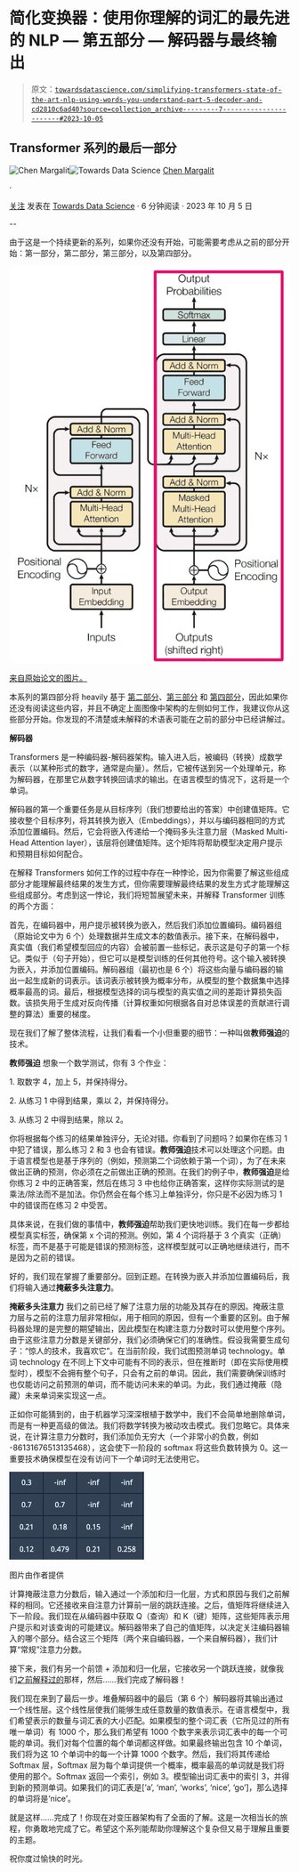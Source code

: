 # 简化变换器：使用你理解的词汇的最先进的 NLP — 第五部分 — 解码器与最终输出

> 原文：[`towardsdatascience.com/simplifying-transformers-state-of-the-art-nlp-using-words-you-understand-part-5-decoder-and-cd2810c6ad40?source=collection_archive---------7-----------------------#2023-10-05`](https://towardsdatascience.com/simplifying-transformers-state-of-the-art-nlp-using-words-you-understand-part-5-decoder-and-cd2810c6ad40?source=collection_archive---------7-----------------------#2023-10-05)

## Transformer 系列的最后一部分

[](https://medium.com/@chenmargalit?source=post_page-----cd2810c6ad40--------------------------------)![Chen Margalit](https://medium.com/@chenmargalit?source=post_page-----cd2810c6ad40--------------------------------)[](https://towardsdatascience.com/?source=post_page-----cd2810c6ad40--------------------------------)![Towards Data Science](https://towardsdatascience.com/?source=post_page-----cd2810c6ad40--------------------------------) [Chen Margalit](https://medium.com/@chenmargalit?source=post_page-----cd2810c6ad40--------------------------------)

·

[关注](https://medium.com/m/signin?actionUrl=https%3A%2F%2Fmedium.com%2F_%2Fsubscribe%2Fuser%2Ff8e6113b0479&operation=register&redirect=https%3A%2F%2Ftowardsdatascience.com%2Fsimplifying-transformers-state-of-the-art-nlp-using-words-you-understand-part-5-decoder-and-cd2810c6ad40&user=Chen+Margalit&userId=f8e6113b0479&source=post_page-f8e6113b0479----cd2810c6ad40---------------------post_header-----------) 发表在 [Towards Data Science](https://towardsdatascience.com/?source=post_page-----cd2810c6ad40--------------------------------) · 6 分钟阅读 · 2023 年 10 月 5 日 [](https://medium.com/m/signin?actionUrl=https%3A%2F%2Fmedium.com%2F_%2Fvote%2Ftowards-data-science%2Fcd2810c6ad40&operation=register&redirect=https%3A%2F%2Ftowardsdatascience.com%2Fsimplifying-transformers-state-of-the-art-nlp-using-words-you-understand-part-5-decoder-and-cd2810c6ad40&user=Chen+Margalit&userId=f8e6113b0479&source=-----cd2810c6ad40---------------------clap_footer-----------)

--

[](https://medium.com/m/signin?actionUrl=https%3A%2F%2Fmedium.com%2F_%2Fbookmark%2Fp%2Fcd2810c6ad40&operation=register&redirect=https%3A%2F%2Ftowardsdatascience.com%2Fsimplifying-transformers-state-of-the-art-nlp-using-words-you-understand-part-5-decoder-and-cd2810c6ad40&source=-----cd2810c6ad40---------------------bookmark_footer-----------)

由于这是一个持续更新的系列，如果你还没有开始，可能需要考虑从之前的部分开始：第一部分，第二部分，第三部分，以及第四部分。

![](img/91777af6677623aba65cadd069389647.png)

[来自原始论文的图片。](https://proceedings.neurips.cc/paper_files/paper/2017/file/3f5ee243547dee91fbd053c1c4a845aa-Paper.pdf)

本系列的第四部分将 heavily 基于 [第二部分](https://medium.com/towards-data-science/transformers-part-2-input-2a8c3a141c7d)、[第三部分](https://medium.com/towards-data-science/transformers-part-3-attention-7b95881714df) 和 [第四部分](https://medium.com/towards-data-science/simplifying-transformers-state-of-the-art-nlp-using-words-you-understand-part-4-feed-foward-264bfee06d9)，因此如果你还没有阅读这些内容，并且不确定上面图像中架构的左侧如何工作，我建议你从这些部分开始。你发现的不清楚或未解释的术语表可能在之前的部分中已经讲解过。

**解码器**

Transformers 是一种编码器-解码器架构。输入进入后，被编码（转换）成数学表示（以某种形式的数字，通常是向量）。然后，它被传送到另一个处理单元，称为解码器，在那里它从数字转换回请求的输出。在语言模型的情况下，这将是一个单词。

解码器的第一个重要任务是从目标序列（我们想要给出的答案）中创建值矩阵。它接收整个目标序列，将其转换为嵌入（Embeddings），并以与编码器相同的方式添加位置编码。然后，它会将嵌入传递给一个掩码多头注意力层（Masked Multi-Head Attention layer），该层将创建值矩阵。这个矩阵将帮助模型决定用户提示和预期目标如何配合。

在解释 Transformers 如何工作的过程中存在一种悖论，因为你需要了解这些组成部分才能理解最终结果的发生方式，但你需要理解最终结果的发生方式才能理解这些组成部分。考虑到这一悖论，我们将短暂展望未来，并解释 Transformer 训练的两个方面：

首先，在编码器中，用户提示被转换为嵌入，然后我们添加位置编码。编码器组（原始论文中为 6 个）处理数据并生成文本的数值表示。接下来，在解码器中，真实值（我们希望模型回应的内容）会被前置一些标记，表示这是句子的第一个标记。类似于<BOS>（句子开始），但它可以是模型训练的任何其他符号。这个输入被转换为嵌入，并添加位置编码。解码器组（最初也是 6 个）将这些向量与编码器的输出一起生成新的词表示。该词表示被转换为概率分布，从模型的整个数据集中选择概率最高的词。最后，根据模型选择的词与模型的真实值之间的差距计算损失函数。该损失用于生成对反向传播（计算权重如何根据各自对总体误差的贡献进行调整的算法）重要的梯度。

现在我们了解了整体流程，让我们看看一个小但重要的细节：一种叫做**教师强迫**的技术。

**教师强迫** 想象一个数学测试，你有 3 个作业：

1\. 取数字 4，加上 5，并保持得分。

2\. 从练习 1 中得到结果，乘以 2，并保持得分。

3\. 从练习 2 中得到结果，除以 2。

你将根据每个练习的结果单独评分，无论对错。你看到了问题吗？如果你在练习 1 中犯了错误，那么练习 2 和 3 也会有错误。**教师强迫**技术可以处理这个问题。由于语言模型也是基于序列的（例如，预测第二个词依赖于第一个词），为了在未来做出正确的预测，你必须在之前做出正确的预测。在我们的例子中，**教师强迫**是给你练习 2 中的正确答案，然后在练习 3 中也给你正确答案，这样你实际测试的是乘法/除法而不是加法。你仍然会在每个练习上单独评分，你只是不必因为练习 1 中的错误而在练习 2 中受苦。

具体来说，在我们做的事情中，**教师强迫**帮助我们更快地训练。我们在每一步都给模型真实标签，确保第 x 个词的预测。例如，第 4 个词将基于 3 个真实（正确）标签，而不是基于可能是错误的预测标签，这样模型就可以正确地继续进行，而不是因为之前的错误。

好的，我们现在掌握了重要部分。回到正题。在转换为嵌入并添加位置编码后，我们将输入通过**掩蔽多头注意力**。

**掩蔽多头注意力** 我们之前已经了解了注意力层的功能及其存在的原因。掩蔽注意力层与之前的注意力层非常相似，用于相同的原因，但有一个重要的区别。由于解码器处理的是完整的期望输出，因此模型在构建注意力分数时可以使用整个序列。由于这些注意力分数是关键部分，我们必须确保它们的准确性。假设我需要生成句子：“惊人的技术，我喜欢它”。在当前阶段，我们试图预测单词 technology。单词 technology 在不同上下文中可能有不同的表示，但在推断时（即在实际使用模型时），模型不会拥有整个句子，只会有之前的单词。因此，我们需要确保训练时也仅能访问之前预测的单词，而不能访问未来的单词。为此，我们通过掩蔽（隐藏）未来单词来实现这一点。

正如你可能猜到的，由于机器学习深深根植于数学中，我们不会简单地删除单词，而是有一种更高级的做法。我们将数学转换为被动攻击模式。我们忽略它。具体来说，在计算注意力分数时，我们添加负无穷大（一个非常小的负数，例如 -86131676513135468），这会使下一阶段的 softmax 将这些负数转换为 0。这一重要技术确保模型在没有访问下一个单词时无法使用它。

![](img/e65a9446715016e8668ae7d0486d6856.png)

图片由作者提供

计算掩蔽注意力分数后，输入通过一个添加和归一化层，方式和原因与我们之前解释的相同。它还接收来自注意力计算前一层的跳跃连接。之后，值矩阵将继续进入下一阶段。我们现在从编码器中获取 Q（查询）和 K（键）矩阵，这些矩阵表示用户提示和对该查询的可能建议。解码器带来了自己的值矩阵，以决定关注编码器输入的哪个部分。结合这三个矩阵（两个来自编码器，一个来自解码器），我们计算“常规”注意力分数。

接下来，我们有另一个前馈 + 添加和归一化层，它接收另一个跳跃连接，就像我们[之前解释过的](https://medium.com/p/264bfee06d9/edit)那样，然后……我们完成了解码器！

我们现在来到了最后一步。堆叠解码器中的最后（第 6 个）解码器将其输出通过一个线性层。这个线性层使我们能够生成任意数量的数值表示。在语言模型中，我们希望表示的数量与词汇表的大小匹配。如果模型的整个词汇表（它所见过的所有唯一单词）有 1000 个，那么我们希望有 1000 个数字来表示词汇表中的每一个可能的单词。我们对每个位置的每个单词都这样做。如果最终输出包含 10 个单词，我们将为这 10 个单词中的每一个计算 1000 个数字。然后，我们将其传递给 Softmax 层，Softmax 层为每个单词提供一个概率，概率最高的单词就是我们将使用的那个。Softmax 返回一个索引，例如 3。模型输出词汇表中的索引 3，并得到新的预测单词。如果我们的词汇表是[‘a’, ‘man’, ‘works’, ‘nice’, ‘go’]，那么选择的单词将是‘nice’。

就是这样……完成了！你现在对变压器架构有了全面的了解。这是一次相当长的旅程，你勇敢地完成了它。希望这个系列能帮助你理解这个复杂但又易于理解且重要的主题。

祝你度过愉快的时光。
